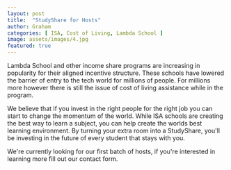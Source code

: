 ```yaml
---
layout: post
title:  "StudyShare for Hosts"
author: Graham
categories: [ ISA, Cost of Living, Lambda School ]
image: assets/images/4.jpg
featured: true
---
```

Lambda School and other income share programs are increasing in popularity for their aligned incentive structure. These schools have
lowered the barrier of entry to the tech world for millions of people. For millions more however there is still the issue of cost of
living assistance while in the program.

We believe that if you invest in the right people for the right job you can start to change the momentum of the world. While ISA schools are creating the best way to learn a subject, you can help create the worlds best learning environment. By turning your extra room into a StudyShare, you'll be investing in the future of every student that stays with you.

We're currently looking for our first batch of hosts, if you're interested in learning more fill out our contact form.
